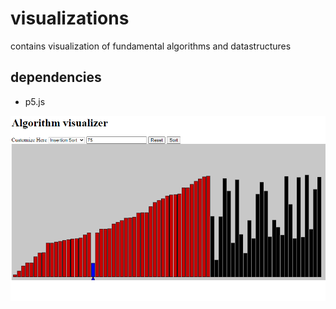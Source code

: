 # visualizations
contains visualization of fundamental algorithms and datastructures

## dependencies
* p5.js

![image](https://github.com/AayushNeupane57/visualizations/blob/master/img/visualizer.PNG)
